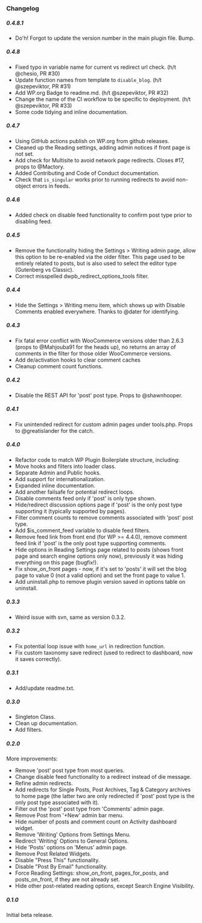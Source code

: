 ### Changelog

##### 0.4.8.1
- Do'h! Forgot to update the version number in the main plugin file. Bump.

##### 0.4.8
- Fixed typo in variable name for current vs redirect url check. (h/t @chesio, PR #30)
- Update function names from template to `disable_blog`. (h/t @szepeviktor, PR #31)
- Add WP.org Badge to readme.md.  (h/t @szepeviktor, PR #32)
- Change the name of the CI workflow to be specific to deployment. (h/t @szepeviktor, PR #33)
- Some code tidying and inline documentation.

##### 0.4.7
- Using GitHub actions publish on WP.org from github releases.
- Cleaned up the Reading settings, adding admin notices if front page is not set.
- Add check for Multisite to avoid network page redirects. Closes #17, props to @Mactory.
- Added Contributing and Code of Conduct documentation.
- Check that `is_singular` works prior to running redirects to avoid non-object errors in feeds.

##### 0.4.6
- Added check on disable feed functionality to confirm post type prior to disabling feed.

##### 0.4.5
- Remove the functionality hiding the Settings > Writing admin page, allow this option to be re-enabled via the older filter. This page used to be entirely related to posts, but is also used to select the editor type (Gutenberg vs Classic).
- Correct misspelled dwpb_redirect_options_tools filter.

##### 0.4.4
- Hide the Settings > Writing menu item, which shows up with Disable Comments enabled everywhere. Thanks to @dater for identifying.

##### 0.4.3
- Fix fatal error conflict with WooCommerce versions older than 2.6.3 (props to @Mahjouba91 for the heads up), no returns an array of comments in the filter for those older WooCommerce versions.
- Add de/activation hooks to clear comment caches
- Cleanup comment count functions.

##### 0.4.2
- Disable the REST API for 'post' post type. Props to @shawnhooper.

##### 0.4.1
- Fix unintended redirect for custom admin pages under tools.php. Props to @greatislander for the catch.

##### 0.4.0
- Refactor code to match WP Plugin Boilerplate structure, including:
 - Move hooks and filters into loader class.
 - Separate Admin and Public hooks.
 - Add support for internationalization.
- Expanded inline documentation.
- Add another failsafe for potential redirect loops.
- Disable comments feed only if 'post' is only type shown.
- Hide/redirect discussion options page if 'post' is the only post type supporting it (typically supported by pages).
- Filter comment counts to remove comments associated with 'post' post type.
- Add $is_comment_feed variable to disable feed filters.
- Remove feed link from front end (for WP >= 4.4.0), remove comment feed link if 'post' is the only post type supporting comments.
- Hide options in Reading Settings page related to posts (shows front page and search engine options only now), previously it was hiding everything on this page (bugfix!).
- Fix show_on_front pages - now, if it's set to 'posts' it will set the blog page to value 0 (not a valid option) and set the front page to value 1.
- Add uninstall.php to remove plugin version saved in options table on uninstall.

##### 0.3.3
- Weird issue with svn, same as version 0.3.2.

##### 0.3.2
- Fix potential loop issue with `home_url` in redirection function.
- Fix custom taxonomy save redirect (used to redirect to dashboard, now it saves correctly).

##### 0.3.1
- Add/update readme.txt.

##### 0.3.0
- Singleton Class.
- Clean up documentation.
- Add filters.
 	
##### 0.2.0
More improvements:

- Remove 'post' post type from most queries.
- Change disable feed functionality to a redirect instead of die message.
- Refine admin redirects.
- Add redirects for Single Posts, Post Archives, Tag & Category archives to home page (the latter two are only redirected if 'post' post type is the only post type associated with it).
- Filter out the 'post' post type from 'Comments' admin page.
- Remove Post from '+New' admin bar menu.
- Hide number of posts and comment count on Activity dashboard widget.
- Remove 'Writing' Options from Settings Menu.
- Redirect 'Writing' Options to General Options.
- Hide 'Posts' options on 'Menus' admin page.
- Remove Post Related Widgets.
- Disable "Press This" functionality.
- Disable "Post By Email" functionality.
- Force Reading Settings: show_on_front, pages_for_posts, and posts_on_front, if they are not already set.
- Hide other post-related reading options, except Search Engine Visibility.

##### 0.1.0
Initial beta release.